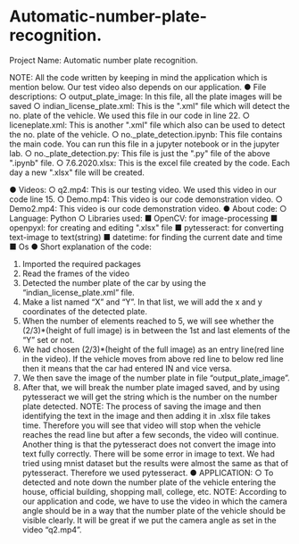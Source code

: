 # Automatic-number-plate-recognition.

Project Name: Automatic number plate recognition.

NOTE: All the code written by keeping in mind the application which is mention below. Our test video also depends on our application.
● File descriptions:
○       output_plate_image: In this file, all the plate images will be saved
○       indian_license_plate.xml: This is the ".xml" file which will detect the no. plate of the vehicle. We used this file in our code in line 22.
○       liceneplate.xml: This is another ".xml" file which also can be used to detect the no. plate of the vehicle.
○       no._plate_detection.ipynb: This file contains the main code. You can run this file in a jupyter notebook or in the jupyter lab.
○ no._plate_detection.py: This file is just the ".py" file of the above ".ipynb" file. ○ 7.6.2020.xlsx: This is the excel file created by the code. Each day a new ".xlsx"
file will be created.

●       Videos:
○       q2.mp4: This is our testing video. We used this video in our code line 15. ○       Demo.mp4: This video is our code demonstration video.
○       Demo2.mp4: This video is our code demonstration video. ●       About code:
○       Language: Python ○       Libraries used:
■       OpenCV: for image-processing
■       openpyxl: for creating and editing ".xlsx" file
■       pytesseract: for converting text-image to text(string) ■       datetime: for finding the current date and time
■       Os
●       Short explanation of the code:
1.   Imported the required packages
2.   Read the frames of the video
3.   Detected the number plate of the car by using the “indian_license_plate.xml” file.
4.   Make a list named “X” and “Y”. In that list, we will add the x and y coordinates of the detected plate.
5.   When the number of elements reached to 5, we will see whether the (2/3)*(height of full image) is in between the 1st and last elements of the “Y” set or not.
6.   We had chosen (2/3)*(height of the full image) as an entry line(red line in the video). If the vehicle moves from above red line to below red line then it means that the car had entered IN and vice versa.
7.   We then save the image of the number plate in file “output_plate_image”.
8.   After that, we will break the number plate imaged saved, and by using pytesseract we will get the string which is the number on the number plate detected.
NOTE: The process of saving the image and then identifying the text in the image and then adding it in .xlsx file takes time. Therefore you will see that video will stop when the vehicle reaches the read line but after a few seconds, the video will continue. Another thing is that the pytesseract does not convert the image into text fully correctly. There will be some error in image to text. We had tried using mnist dataset but the results were almost the same as that of pytesseract. Therefore we used pytesseract.
●       APPLICATION:
○       To detected and note down the number plate of the vehicle entering the house, official building, shopping mall, college, etc.
NOTE: According to our application and code, we have to use the video in which the camera angle should be in a way that the number plate of the vehicle should be visible clearly. It will be great if we put the camera angle as set in the video “q2.mp4”.
